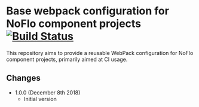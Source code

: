 Base webpack configuration for NoFlo component projects [![Build Status](https://travis-ci.org/noflo/noflo-webpack-config.svg?branch=master)](https://travis-ci.org/noflo/noflo-webpack-config)
=======================================================

This repository aims to provide a reusable WebPack configuration for NoFlo component projects, primarily aimed at CI usage.

## Changes

* 1.0.0 (December 8th 2018)
  - Initial version
